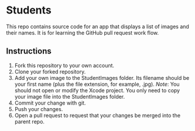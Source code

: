 # Students

This repo contains source code for an app that displays a list of images and their names. It is for learning the GitHub pull request work flow.

## Instructions

1. Fork this repository to your own account.
2. Clone your forked repository.
3. Add your own image to the StudentImages folder. Its filename should be your first name (plus the file extension, for example, .jpg). *Note*: You should not open or modify the Xcode project. You only need to copy your image file into the StudentImages folder.
4. Commit your change with git.
5. Push your changes.
6. Open a pull request to request that your changes be merged into the parent repo.
